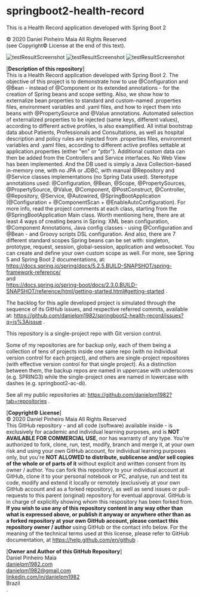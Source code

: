# springboot2-health-record
This is a Health Record application developed with Spring Boot 2

© 2020 Daniel Pinheiro Maia All Rights Reserved<br>
(see Copyright© License at the end of this text).

![testResultScreenshot](https://github.com/danielpm1982/springboot2-health-record/blob/master/src/main/java/com/danielpm1982/springboot2healthrecord/testResultScreenshot/testResultScreenshot1.png)
![testResultScreenshot](https://github.com/danielpm1982/springboot2-health-record/blob/master/src/main/java/com/danielpm1982/springboot2healthrecord/testResultScreenshot/testResultScreenshot2.png)
![testResultScreenshot](https://github.com/danielpm1982/springboot2-health-record/blob/master/src/main/java/com/danielpm1982/springboot2healthrecord/testResultScreenshot/testResultScreenshot3.png)

[**Description of this repository**]<br>
This is a Health Record application developed with Spring Boot 2. The objective of this project is to demonstrate how to use @Configuration and @Bean - instead of @Component or its extended annotations - for the creation of Spring beans and scope setting. Also, we show how to externalize bean properties to standard and custom-named .properties files, environment variables and .yaml files, and how to inject them into beans with @PropertySource and @Value annotations. Automated selection of externalized properties to be injected (same keys, different values), according to different active profiles, is also examplified. All initial bootstrap data about Patients, Professionals and Consultations, as well as hospital description and policy rules are injected from .properties files, environment variables and .yaml files, according to different active profiles settable at application.properties (either "en" or "ptbr"). Additional custom data can then be added from the Controllers and Service interfaces. No Web View has been implemented. And the DB used is simply a Java Collection-based in-memory one, with no JPA or JDBC, with manual @Repository and @Service classes implementations (no Spring Data used). Stereotype annotations used: @Configuration, @Bean, @Scope, @PropertySources, @PropertySource, @Value, @Component, @PostConstruct, @Controller, @Repository, @Service, @Autowired, @SpringBootApplication (@Configuration + @ComponentScan + @EnableAutoConfiguration). For more info, read the project comments at each class, starting from the @SpringBootApplication Main class. Worth mentioning here, there are at least 4 ways of creating beans in Spring: XML bean configuration, @Component Annotations, Java config classes - using @Configuration and @Bean - and Groovy scripts DSL configuration. And also, there are 7 different standard scopes Spring beans can be set with: singleton, prototype, request, session, global-session, application and websocket. You can create and define your own custom scope as well. For more, see Spring 5 and Spring Boot 2 documentations, at: <br> https://docs.spring.io/spring/docs/5.2.5.BUILD-SNAPSHOT/spring-framework-reference/ <br> and <br> https://docs.spring.io/spring-boot/docs/2.3.0.BUILD-SNAPSHOT/reference/html/getting-started.html#getting-started .

The backlog for this agile developed project is simulated through the sequence of its GitHub issues, and respective referred commits, available at: https://github.com/danielpm1982/springboot2-health-record/issues?q=is%3Aissue .

This repository is a single-project repo with Git version control.

Some of my repositories are for backup only, each of them being a collection of tens of projects inside one same repo (with no individual version control for each project), and others are single-project repositores (with effective version control for that single project). As a distinction between them, the backup repos are named in uppercase with underscores (e.g. SPRING3) while the single-project ones are named in lowercase with dashes (e.g. springboot2-ac-di).

See all my public repositories at:
https://github.com/danielpm1982?tab=repositories .

[**Copyright© License**]<br>
© 2020 Daniel Pinheiro Maia All Rights Reserved<br>
This GitHub repository - and all code (software) available inside - is exclusively for academic and individual learning purposes, and is **NOT AVAILABLE FOR COMMERCIAL USE**, nor has warranty of any type. You're authorized to fork, clone, run, test, modify, branch and merge it, at your own risk and using your own GitHub account, for individual learning purposes only, but you're **NOT ALLOWED to distribute, sublicense and/or sell copies of the whole or of parts of it** without explicit and written consent from its owner / author. You can fork this repository to your individual account at GitHub, clone it to your personal notebook or PC, analyse, run and test its code, modify and extend it locally or remotely (exclusively at your own GitHub account and as a forked repository), as well as send issues or pull-requests to this parent (original) repository for eventual approval. GitHub is in charge of explicitly showing whom this respository has been forked from. **If you wish to use any of this repository content in any way other than what is expressed above, or publish it anyway or anywhere other than as a forked repository at your own GitHub account, please contact this repository owner / author** using GitHub or the contact info below. For the meaning of the technical terms used at this license, please refer to GitHub documentation, at https://help.github.com/en/github .

[**Owner and Author of this GitHub Repository**]<br>
Daniel Pinheiro Maia<br>
[danielpm1982.com](http://www.danielpm1982.com)<br>
danielpm1982@gmail.com<br>
[linkedin.com/in/danielpm1982](https://www.linkedin.com/in/danielpm1982)<br>
Brazil<br>
.
